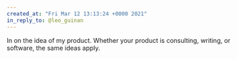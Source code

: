 ```yaml
---
created_at: "Fri Mar 12 13:13:24 +0000 2021"
in_reply_to: @leo_guinan
---
```


In on the idea of my product. Whether your product is consulting, writing, or software, the same ideas apply.